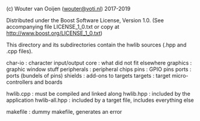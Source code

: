(c) Wouter van Ooijen (wouter@voti.nl) 2017-2019

Distributed under the Boost Software License, Version 1.0.
(See accompanying file LICENSE_1_0.txt or copy at
http://www.boost.org/LICENSE_1_0.txt)

This directory and its subdirectories contain the hwlib sources (.hpp and .cpp files).

char-io         : character input/output core            : what did not fit elsewhere graphics        : graphic window
stuff peripherals     : peripheral chips pins            : GPIO pins ports           : ports (bundels of pins)
shields         : add-ons to targets targets         : target micro-controllers and boards

hwlib.cpp       : must be compiled and linked along hwlib.hpp       : included by the application hwlib-all.hpp   :
included by a target file, includes everything else

makefile        : dummy makefile, generates an error
